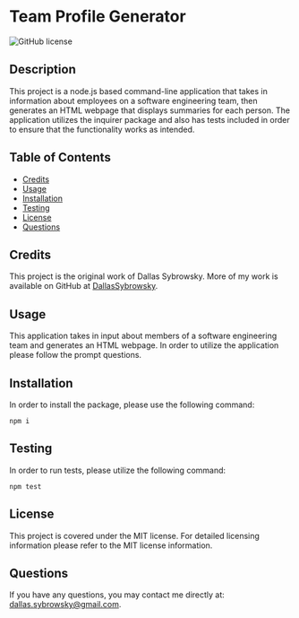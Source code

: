 
# Team Profile Generator
![GitHub license](https://img.shields.io/badge/license-MIT-blue.svg)

## Description

This project is a node.js based command-line application that takes in information about employees on a software engineering team, then generates an HTML webpage that displays summaries for each person. The application utilizes the inquirer package and also has tests included in order to ensure that the functionality works as intended.

## Table of Contents

- [Credits](#credits)
- [Usage](#usage)
- [Installation](#installation)
- [Testing](#testing)
- [License](#license)
- [Questions](#questions)


## Credits

This project is the original work of Dallas Sybrowsky. More of my work is available on GitHub at [DallasSybrowsky](https://github.com/DallasSybrowsky).

## Usage

This application takes in input about members of a software engineering team and generates an HTML webpage. In order to utilize the application please follow the prompt questions.

## Installation

In order to install the package, please use the following command: 

```
npm i
```

## Testing

In order to run tests, please utilize the following command: 

```
npm test
```

## License

This project is covered under the MIT license. For detailed licensing information please refer to the MIT license information.

## Questions

If you have any questions, you may contact me directly at: dallas.sybrowsky@gmail.com.
